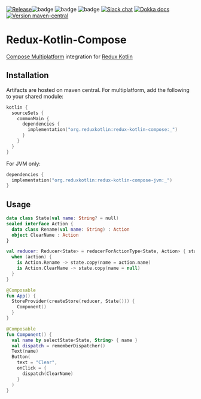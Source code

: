 [![Release](https://github.com/reduxkotlin/redux-kotlin-compose/actions/workflows/release.yml/badge.svg)](https://github.com/reduxkotlin/redux-kotlin-compose/actions/workflows/release.yml)![badge][badge-android]
![badge][badge-js]
![badge][badge-jvm]
[![Slack chat](https://img.shields.io/badge/kotlinlang-%23redux-green?logo=slack&style=flat-square)](https://kotlinlang.slack.com/archives/C8A8G5F9Q)
[![Dokka docs](https://img.shields.io/badge/docs-dokka-orange?style=flat-square&logo=kotlin)](http://reduxkotlin.github.io/redux-kotlin-compose)
[![Version maven-central](https://img.shields.io/maven-central/v/org.reduxkotlin/redux-kotlin-compose?logo=apache-maven&style=flat-square)](https://mvnrepository.com/artifact/org.reduxkotlin/redux-kotlin-compose/latest)

# Redux-Kotlin-Compose

[Compose Multiplatform] integration for [Redux Kotlin]

## Installation

Artifacts are hosted on maven central. For multiplatform, add the following to your shared module:

```kotlin
kotlin {
  sourceSets {
    commonMain {
      dependencies {
        implementation("org.reduxkotlin:redux-kotlin-compose:_")
      }
    }
  }
}
```

For JVM only:

```kotlin
dependencies {
  implementation("org.reduxkotlin:redux-kotlin-compose-jvm:_")
}
```

## Usage

```kotlin
data class State(val name: String? = null)
sealed interface Action {
  data class Rename(val name: String) : Action
  object ClearName : Action
}

val reducer: Reducer<State> = reducerForActionType<State, Action> { state, action ->
  when (action) {
    is Action.Rename -> state.copy(name = action.name)
    is Action.ClearName -> state.copy(name = null)
  }
}

@Composable
fun App() {
  StoreProvider(createStore(reducer, State())) {
    Component()
  }
}

@Composable
fun Component() {
  val name by selectState<State, String> { name }
  val dispatch = rememberDispatcher()
  Text(name)
  Button(
    text = "Clear",
    onClick = {
      dispatch(ClearName)
    }
  )
}


```

[badge-android]: http://img.shields.io/badge/platform-android-brightgreen.svg?style=flat-square

[badge-js]: http://img.shields.io/badge/platform-js-yellow.svg?style=flat-square

[badge-jvm]: http://img.shields.io/badge/platform-jvm-orange.svg?style=flat-square

[Compose Multiplatform]: https://github.com/JetBrains/compose-jb

[Redux Kotlin]: https://github.com/reduxkotlin/redux-kotlin
